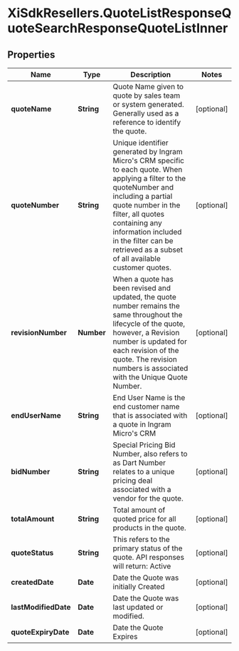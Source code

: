 # XiSdkResellers.QuoteListResponseQuoteSearchResponseQuoteListInner

## Properties

Name | Type | Description | Notes
------------ | ------------- | ------------- | -------------
**quoteName** | **String** | Quote Name given to quote by sales team or system generated. Generally used as a reference to identify the quote. | [optional] 
**quoteNumber** | **String** | Unique identifier generated by Ingram Micro&#39;s CRM specific to each quote. When applying a filter to the quoteNumber and including a partial quote number in the filter, all quotes containing any information included in the filter can be retrieved as a subset of all available customer quotes. | [optional] 
**revisionNumber** | **Number** | When a quote has been revised and updated, the quote number remains the same throughout the lifecycle of the quote, however, a Revision number is updated for each revision of the quote. The revision numbers is associated with the Unique Quote Number. | [optional] 
**endUserName** | **String** | End User Name is the end customer name that is associated with a quote in Ingram Micro&#39;s CRM | [optional] 
**bidNumber** | **String** | Special Pricing Bid Number, also refers to as Dart Number relates to a unique pricing deal associated with a vendor for the quote. | [optional] 
**totalAmount** | **String** | Total amount of quoted price for all products in the quote. | [optional] 
**quoteStatus** | **String** | This refers to the primary status of the quote. API responses will return: Active | [optional] 
**createdDate** | **Date** | Date the Quote was initially Created | [optional] 
**lastModifiedDate** | **Date** | Date the Quote was last updated or modified. | [optional] 
**quoteExpiryDate** | **Date** | Date the Quote Expires | [optional] 



